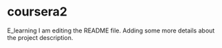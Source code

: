# coursera2
E_learning
I am editing the README file. Adding some more details about the project description.
